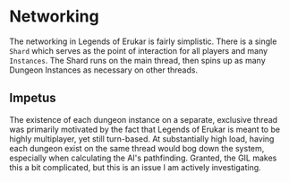 # Networking
The networking in Legends of Erukar is fairly simplistic. There is a single `Shard` which serves as the point of interaction for all players and many `Instances`. The Shard runs on the main thread, then spins up as many Dungeon Instances as necessary on other threads. 

## Impetus
The existence of each dungeon instance on a separate, exclusive thread was primarily motivated by the fact that Legends of Erukar is meant to be highly multiplayer, yet still turn-based. At substantially high load, having each dungeon exist on the same thread would bog down the system, especially when calculating the AI's pathfinding. Granted, the GIL makes this a bit complicated, but this is an issue I am actively investigating.
